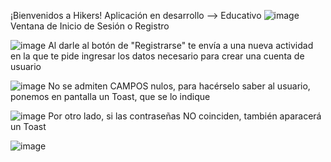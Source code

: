 ¡Bienvenidos a Hikers! Aplicación en desarrollo --> Educativo
![image](https://github.com/user-attachments/assets/72f63574-3112-4289-ba04-5ca183a1b882)
Ventana de Inicio de Sesión o Registro


![image](https://github.com/user-attachments/assets/74a9125b-7c96-4392-bcb9-aa3efec9d19c)
Al darle al botón de "Registrarse" te envía a una nueva actividad en la que te pide ingresar los datos necesario para crear una cuenta de usuario


![image](https://github.com/user-attachments/assets/794aefc9-d612-4548-bdb3-fbba99cd7b1b)
No se admiten CAMPOS nulos, para hacérselo saber al usuario, ponemos en pantalla un Toast, que se lo indique


![image](https://github.com/user-attachments/assets/95d1f6cd-867d-4c50-97c5-bf011f25dab5)
Por otro lado, si las contraseñas NO coinciden, también aparacerá un Toast

![image](https://github.com/user-attachments/assets/b84bd9e1-5105-49a6-9278-0198d9989c86)






